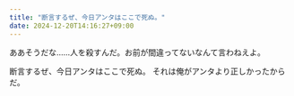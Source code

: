 ```yaml
---
title: "断言するぜ、今日アンタはここで死ぬ。"
date: 2024-12-20T14:16:27+09:00
---
```

ああそうだな……人を殺すんだ。お前が間違ってないなんて言わねえよ。

断言するぜ、今日アンタはここで死ぬ。
それは俺がアンタより正しかったからだ。
